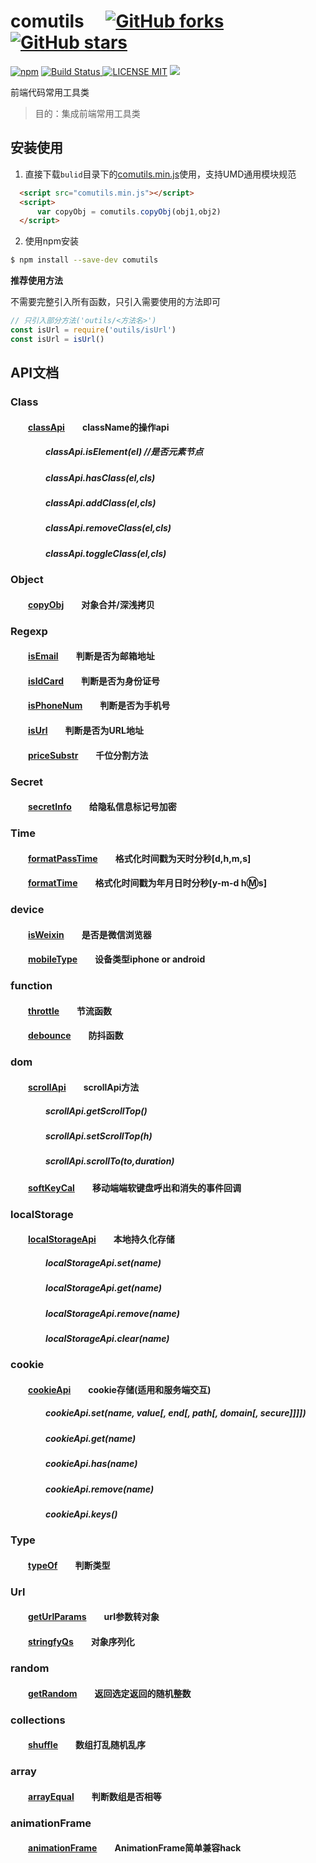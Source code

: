 # comutils &emsp;[![GitHub forks](https://img.shields.io/github/forks/chenxuan0000/comutils.svg?style=social&label=Fork)](https://www.npmjs.com/package/comutils)[![GitHub stars](https://img.shields.io/github/stars/chenxuan0000/comutils.svg?style=social&label=Stars)](https://www.npmjs.com/package/comutils)
[![npm](https://img.shields.io/npm/dw/chenxuan0000/comutils.svg)]()
[![Build Status](https://img.shields.io/appveyor/ci/gruntjs/grunt/master.svg) ![LICENSE MIT](https://img.shields.io/npm/l/express.svg)](https://www.npmjs.com/package/comutils) ![](https://img.shields.io/npm/v/comutils.svg)

 
前端代码常用工具类  

> 目的：集成前端常用工具类

## 安装使用

1. 直接下载`bulid`目录下的[comutils.min.js](https://github.com/chenxuan0000/comutils/blob/master/build/comutils.min.js)使用，支持UMD通用模块规范  

``` html
  <script src="comutils.min.js"></script>
  <script>
      var copyObj = comutils.copyObj(obj1,obj2)
  </script>
```

2. 使用npm安装
``` bash
$ npm install --save-dev comutils
```

**推荐使用方法**  

不需要完整引入所有函数，只引入需要使用的方法即可
``` javascript
// 只引入部分方法('outils/<方法名>')
const isUrl = require('outils/isUrl')
const isUrl = isUrl()
```

## API文档
### Class
#### &emsp;&emsp;[classApi][classApi]&emsp;&emsp;className的操作api
##### &emsp;&emsp;&emsp;&emsp;classApi.isElement(el) //是否元素节点
##### &emsp;&emsp;&emsp;&emsp;classApi.hasClass(el,cls)
##### &emsp;&emsp;&emsp;&emsp;classApi.addClass(el,cls)
##### &emsp;&emsp;&emsp;&emsp;classApi.removeClass(el,cls)
##### &emsp;&emsp;&emsp;&emsp;classApi.toggleClass(el,cls)

### Object  
#### &emsp;&emsp;[copyObj][copyObj]&emsp;&emsp;对象合并/深浅拷贝

### Regexp  
#### &emsp;&emsp;[isEmail][isEmail]&emsp;&emsp;判断是否为邮箱地址 
#### &emsp;&emsp;[isIdCard][isIdCard]&emsp;&emsp;判断是否为身份证号
#### &emsp;&emsp;[isPhoneNum][isPhoneNum]&emsp;&emsp;判断是否为手机号  
#### &emsp;&emsp;[isUrl][isUrl]&emsp;&emsp;判断是否为URL地址
#### &emsp;&emsp;[priceSubstr][priceSubstr]&emsp;&emsp;千位分割方法

### Secret
#### &emsp;&emsp;[secretInfo][secretInfo]&emsp;&emsp;给隐私信息标记号加密

### Time  
#### &emsp;&emsp;[formatPassTime][formatPassTime]&emsp;&emsp;格式化时间戳为天时分秒[d,h,m,s]
#### &emsp;&emsp;[formatTime][formatTime]&emsp;&emsp;格式化时间戳为年月日时分秒[y-m-d h:m:s]

### device  
#### &emsp;&emsp;[isWeixin][isWeixin]&emsp;&emsp;是否是微信浏览器
#### &emsp;&emsp;[mobileType][mobileType]&emsp;&emsp;设备类型iphone or android

### function  
#### &emsp;&emsp;[throttle][throttle]&emsp;&emsp;节流函数
#### &emsp;&emsp;[debounce][debounce]&emsp;&emsp;防抖函数

### dom
#### &emsp;&emsp;[scrollApi][scrollApi]&emsp;&emsp;scrollApi方法
##### &emsp;&emsp;&emsp;&emsp;scrollApi.getScrollTop()
##### &emsp;&emsp;&emsp;&emsp;scrollApi.setScrollTop(h)
##### &emsp;&emsp;&emsp;&emsp;scrollApi.scrollTo(to,duration)
#### &emsp;&emsp;[softKeyCal][softKeyCal]&emsp;&emsp;移动端端软键盘呼出和消失的事件回调

### localStorage
#### &emsp;&emsp;[localStorageApi][localStorageApi]&emsp;&emsp;本地持久化存储
##### &emsp;&emsp;&emsp;&emsp;localStorageApi.set(name)
##### &emsp;&emsp;&emsp;&emsp;localStorageApi.get(name)
##### &emsp;&emsp;&emsp;&emsp;localStorageApi.remove(name)
##### &emsp;&emsp;&emsp;&emsp;localStorageApi.clear(name)

### cookie
#### &emsp;&emsp;[cookieApi][cookieApi]&emsp;&emsp;cookie存储(适用和服务端交互)
##### &emsp;&emsp;&emsp;&emsp;cookieApi.set(name, value[, end[, path[, domain[, secure]]]])
##### &emsp;&emsp;&emsp;&emsp;cookieApi.get(name)
##### &emsp;&emsp;&emsp;&emsp;cookieApi.has(name)
##### &emsp;&emsp;&emsp;&emsp;cookieApi.remove(name)
##### &emsp;&emsp;&emsp;&emsp;cookieApi.keys()

### Type
#### &emsp;&emsp;[typeOf][typeOf]&emsp;&emsp;判断类型

### Url
#### &emsp;&emsp;[getUrlParams][getUrlParams]&emsp;&emsp;url参数转对象
#### &emsp;&emsp;[stringfyQs][stringfyQs]&emsp;&emsp;对象序列化

### random 
#### &emsp;&emsp;[getRandom][getRandom]&emsp;&emsp;返回选定返回的随机整数

### collections 
#### &emsp;&emsp;[shuffle][shuffle]&emsp;&emsp;数组打乱随机乱序

### array 
#### &emsp;&emsp;[arrayEqual][arrayEqual]&emsp;&emsp;判断数组是否相等

### animationFrame 
#### &emsp;&emsp;[animationFrame][animationFrame]&emsp;&emsp;AnimationFrame简单兼容hack

[arrayEqual]:https://github.com/chenxuan0000/comutils/blob/master/src/arrayEqual.js
[animationFrame]:https://github.com/chenxuan0000/comutils/blob/master/src/animationFrame/animationFrame.js
[getRandom]:https://github.com/chenxuan0000/comutils/blob/master/src/random/getRandom.js
[shuffle]:https://github.com/chenxuan0000/comutils/blob/master/src/collections/shuffle.js
[throttle]:https://github.com/chenxuan0000/comutils/blob/master/src/function/throttle.js
[debounce]:https://github.com/chenxuan0000/comutils/blob/master/src/function/debounce.js
[scrollApi]:https://github.com/chenxuan0000/comutils/blob/master/src/dom/scrollApi.js
[softKeyCal]:https://github.com/chenxuan0000/comutils/blob/master/src/dom/softKeyCal.js
[isWeixin]:https://github.com/chenxuan0000/comutils/blob/master/src/device/isWeixin.js
[mobileType]:https://github.com/chenxuan0000/comutils/blob/master/src/device/mobileType.js
[secretInfo]:https://github.com/chenxuan0000/comutils/blob/master/src/secret/secretInfo.js
[typeOf]:https://github.com/chenxuan0000/comutils/blob/master/src/type/typeOf.js
[classApi]:https://github.com/chenxuan0000/comutils/blob/master/src/class/classApi.js
[copyObj]:https://github.com/chenxuan0000/comutils/blob/master/src/object/copyObj.js
[isEmail]:https://github.com/chenxuan0000/comutils/blob/master/src/regexp/isEmail.js
[isIdCard]:https://github.com/chenxuan0000/comutils/blob/master/src/regexp/isIdCard.js
[isPhoneNum]:https://github.com/chenxuan0000/comutils/blob/master/src/regexp/isPhoneNum.js
[isUrl]:https://github.com/chenxuan0000/comutils/blob/master/src/regexp/isUrl.js
[priceSubstr]:https://github.com/chenxuan0000/comutils/blob/master/src/regexp/priceSubstr.js
[formatPassTime]:https://github.com/chenxuan0000/comutils/blob/master/src/time/formatPassTime.js
[formatTime]:https://github.com/chenxuan0000/comutils/blob/master/src/time/formatTime.js
[getUrlParams]:https://github.com/chenxuan0000/comutils/blob/master/src/url/getUrlParams.js
[stringfyQs]:https://github.com/chenxuan0000/comutils/blob/master/src/url/stringfyQs.js
[localStorageApi]:https://github.com/chenxuan0000/comutils/blob/master/src/stroge/localStorage.js
[cookieApi]:https://github.com/chenxuan0000/comutils/blob/master/src/cookie/cookie.js
